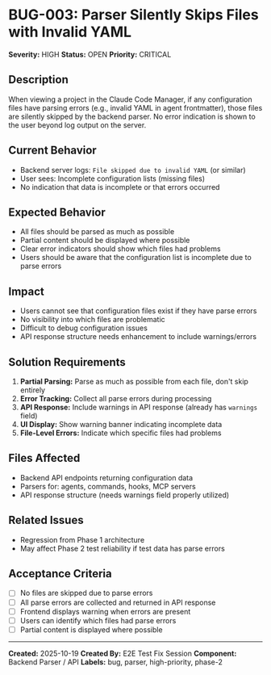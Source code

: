 # BUG-003: Parser Silently Skips Files with Invalid YAML

**Severity:** HIGH
**Status:** OPEN
**Priority:** CRITICAL

## Description

When viewing a project in the Claude Code Manager, if any configuration files have parsing errors (e.g., invalid YAML in agent frontmatter), those files are silently skipped by the backend parser. No error indication is shown to the user beyond log output on the server.

## Current Behavior

- Backend server logs: `File skipped due to invalid YAML` (or similar)
- User sees: Incomplete configuration lists (missing files)
- No indication that data is incomplete or that errors occurred

## Expected Behavior

- All files should be parsed as much as possible
- Partial content should be displayed where possible
- Clear error indicators should show which files had problems
- Users should be aware that the configuration list is incomplete due to parse errors

## Impact

- Users cannot see that configuration files exist if they have parse errors
- No visibility into which files are problematic
- Difficult to debug configuration issues
- API response structure needs enhancement to include warnings/errors

## Solution Requirements

1. **Partial Parsing:** Parse as much as possible from each file, don't skip entirely
2. **Error Tracking:** Collect all parse errors during processing
3. **API Response:** Include warnings in API response (already has `warnings` field)
4. **UI Display:** Show warning banner indicating incomplete data
5. **File-Level Errors:** Indicate which specific files had problems

## Files Affected

- Backend API endpoints returning configuration data
- Parsers for: agents, commands, hooks, MCP servers
- API response structure (needs warnings field properly utilized)

## Related Issues

- Regression from Phase 1 architecture
- May affect Phase 2 test reliability if test data has parse errors

## Acceptance Criteria

- [ ] No files are skipped due to parse errors
- [ ] All parse errors are collected and returned in API response
- [ ] Frontend displays warning when errors are present
- [ ] Users can identify which files had parse errors
- [ ] Partial content is displayed where possible

---

**Created:** 2025-10-19
**Created By:** E2E Test Fix Session
**Component:** Backend Parser / API
**Labels:** bug, parser, high-priority, phase-2
